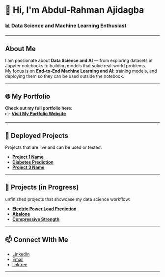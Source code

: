 
# 👋 Hi, I'm **Abdul-Rahman Ajidagba**  

### 📊 Data Science and Machine Learning Enthusiast 

---

##  About Me  
I am passionate about **Data Science and AI** — from exploring datasets in Jupyter notebooks to building models that solve real-world problems.  
My focus is on **End-to-End Machine Learning and AI**: training models, and deploying them so they can be used outside the notebook.  

---

## 🌐 My Portfolio  
**Check out my full portfolio here:**  
👉 [**Visit My Portfolio Website**](https://yourportfolio.com)  

---

## 🚀 Deployed Projects  
Projects that are live and can be used or tested:  

- [**Project 1 Name**](#)  
- [**Diabetes Prediction**](https://github.com/Calaabdul/Diabetes-app-with-streamlit)   
- [**Project 3 Name**](#) 
---

## 📝 Projects (in Progress)  
unfinished projects that showcase my data science workflow:  

- [**Electric Power Load Prediction**](https://github.com/Calaabdul/Energy-consumption-with-GRU/blob/main/notebook/notebook.ipynb) 
- [**Abalone**](#)   
- [**Compressive Strength**](#) 
---

## 📫 Connect With Me  
- [LinkedIn](https://www.linkedin.com/in/abdul-rahman-ajidagba)  
- [Email](mailto:ajidagba19@gmail.com)  
- [linktree](https://linktr.ee/calaabdul) 

---
